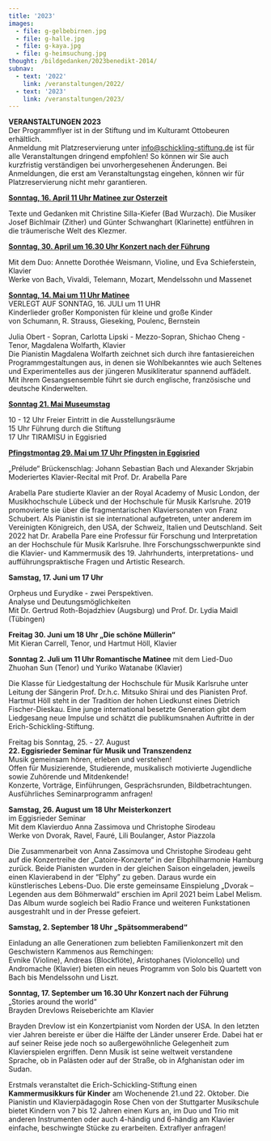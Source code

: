 ```yaml
---
title: '2023'
images:
  - file: g-gelbebirnen.jpg
  - file: g-halle.jpg
  - file: g-kaya.jpg
  - file: g-heimsuchung.jpg
thought: /bildgedanken/2023benedikt-2014/
subnav:
  - text: '2022'
    link: /veranstaltungen/2022/
  - text: '2023'
    link: /veranstaltungen/2023/
---
```


**VERANSTALTUNGEN 2023**   
Der Programmflyer ist in der Stiftung und im Kulturamt Ottobeuren erhältlich.  
Anmeldung mit Platzreservierung unter info@schickling-stiftung.de ist für alle Veranstaltungen dringend empfohlen!
So können wir Sie auch kurzfristig verständigen bei unvorhergesehenen Änderungen. Bei Anmeldungen, die erst am Veranstaltungstag eingehen, können wir für Platzreservierung nicht mehr garantieren.



[**Sonntag, 16. April 11 Uhr Matinee zur Osterzeit**](/veranstaltungen/2023/klezmermatinee/)

Texte und Gedanken mit Christine Silla-Kiefer (Bad Wurzach). Die Musiker Josef Bichlmair (Zither) und Günter Schwanghart (Klarinette) 
entführen in die träumerische Welt des Klezmer.


[**Sonntag, 30. April um 16.30 Uhr  Konzert nach der Führung**](/veranstaltungen/2023/violineweismann/)

Mit dem Duo: Annette Dorothée Weismann, Violine, und Eva Schieferstein, Klavier  
Werke von Bach, Vivaldi, Telemann, Mozart, Mendelssohn und Massenet 


[**Sonntag, 14. Mai um 11 Uhr Matinee**](/veranstaltungen/2023/muttertag/)   
VERLEGT AUF SONNTAG, 16. JULI um 11 UHR   
Kinderlieder großer Komponisten für kleine und große Kinder  
von Schumann, R. Strauss, Gieseking, Poulenc, Bernstein

Julia Obert - Sopran,    Carlotta Lipski - Mezzo-Sopran,    Shichao Cheng - Tenor, 
Magdalena Wolfarth, Klavier   
Die Pianistin Magdalena Wolfarth zeichnet sich durch ihre fantasiereichen Programmgestaltungen aus, in denen sie Wohlbekanntes wie auch Seltenes und Experimentelles aus der jüngeren Musikliteratur spannend auffädelt. Mit ihrem Gesangsensemble führt sie durch englische, französische und deutsche Kinderwelten.


[**Sonntag 21. Mai Museumstag**](/veranstaltungen/2023/museumstag/)

10 - 12 Uhr Freier Eintritt in die Ausstellungsräume  
15 Uhr Führung durch die Stiftung  
17 Uhr TIRAMISU in Eggisried


[**Pfingstmontag 29. Mai um 17 Uhr	 Pfingsten in Eggisried**](/veranstaltungen/2023/pfingstmontag/)

„Prélude“ Brückenschlag: Johann Sebastian Bach und Alexander Skrjabin
Moderiertes Klavier-Recital mit Prof. Dr. Arabella Pare 

Arabella Pare studierte Klavier an der Royal Academy of Music London, der Musikhochschule Lübeck und der Hochschule für Musik Karlsruhe. 2019 promovierte sie über die fragmentarischen Klaviersonaten von Franz Schubert. Als Pianistin ist sie international aufgetreten, unter anderem im Vereinigten Königreich, den USA, der Schweiz, Italien und Deutschland. 
Seit 2022 hat Dr. Arabella Pare eine Professur für Forschung und Interpretation an der Hochschule für Musik Karlsruhe.
Ihre Forschungsschwerpunkte sind die Klavier- und Kammermusik des 19. Jahrhunderts, interpretations- und aufführungspraktische Fragen und Artistic Research.


**Samstag, 17. Juni um 17 Uhr**  

Orpheus und Eurydike - zwei Perspektiven.  
Analyse und Deutungsmöglichkeiten   
Mit Dr. Gertrud Roth-Bojadzhiev (Augsburg) und Prof. Dr. Lydia Maidl (Tübingen)


**Freitag 30. Juni um 18 Uhr	 „Die schöne Müllerin“**  
Mit Kieran Carrell, Tenor, und Hartmut Höll, Klavier


**Sonntag 2. Juli um 11 Uhr 	Romantische Matinee** mit dem Lied-Duo
Zhuohan Sun (Tenor) und Yuriko Watanabe (Klavier)

Die Klasse für Liedgestaltung der Hochschule für Musik Karlsruhe unter Leitung der Sängerin Prof. Dr.h.c. Mitsuko Shirai und des Pianisten Prof. Hartmut Höll steht in der Tradition der hohen Liedkunst eines Dietrich Fischer-Dieskau. Eine junge international besetzte Generation gibt dem Liedgesang neue Impulse und schätzt die publikumsnahen Auftritte in der Erich-Schickling-Stiftung.



Freitag bis Sonntag, 25. - 27. August   
**22. Eggisrieder Seminar für Musik und Transzendenz**  
Musik gemeinsam hören, erleben und verstehen!   
Offen für Musizierende, Studierende, musikalisch motivierte Jugendliche sowie Zuhörende und Mitdenkende!  
Konzerte, Vorträge, Einführungen, Gesprächsrunden, Bildbetrachtungen.  
Ausführliches Seminarprogramm anfragen!

**Samstag, 26. August um 18 Uhr Meisterkonzert**  
im Eggisrieder Seminar  
Mit dem Klavierduo Anna Zassimova und Christophe Sirodeau  
Werke von Dvorak, Ravel, Fauré, Lili Boulanger, Astor Piazzola

Die Zusammenarbeit von Anna Zassimova und Christophe Sirodeau geht auf die Konzertreihe der „Catoire-Konzerte“ in der Elbphilharmonie Hamburg zurück. Beide Pianisten wurden in der gleichen Saison eingeladen, jeweils einen Klavierabend in der “Elphy” zu geben. Daraus wurde ein künstlerisches Lebens-Duo.
Die erste gemeinsame Einspielung „Dvorak – Legenden aus dem Böhmerwald“ erschien im April 2021 beim Label Melism. Das Album wurde sogleich bei Radio France und weiteren Funkstationen ausgestrahlt und in der Presse gefeiert.



**Samstag, 2. September 18 Uhr	„Spätsommerabend“**

Einladung an alle Generationen zum beliebten Familienkonzert mit den Geschwistern Kammenos aus Remchingen:  
Evnike (Violine), Andreas (Blockflöte), Aristophanes (Violoncello) und Andromache (Klavier) bieten ein neues Programm von Solo bis Quartett von Bach bis Mendelssohn und Liszt.


**Sonntag, 17. September um 16.30 Uhr Konzert nach der Führung**  
„Stories around the world“   
Brayden Drevlows Reiseberichte am Klavier 

Brayden Drevlow ist ein Konzertpianist vom Norden der USA. In den letzten vier Jahren bereiste er über die Hälfte der Länder unserer Erde. Dabei hat er auf seiner Reise jede noch so außergewöhnliche Gelegenheit zum Klavierspielen ergriffen. Denn Musik ist seine weltweit verstandene Sprache, ob in Palästen oder auf der Straße, ob in Afghanistan oder im Sudan. 


Erstmals veranstaltet die Erich-Schickling-Stiftung einen **Kammermusikkurs für Kinder** am Wochenende 21.und 22. Oktober. Die Pianistin und Klavierpädagogin Rose Chen von der Stuttgarter Musikschule bietet Kindern von 7 bis 12 Jahren einen Kurs an, im Duo und Trio mit anderen Instrumenten oder auch 4-händig und 6-händig am Klavier einfache, beschwingte Stücke zu erarbeiten. 
Extraflyer anfragen!
 




